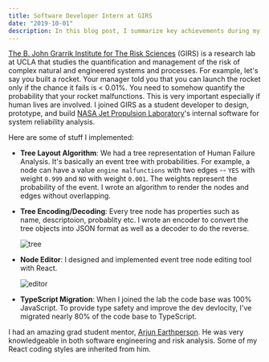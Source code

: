 ```yaml
---
title: Software Developer Intern at GIRS
date: "2019-10-01"
description: In this blog post, I summarize key achievements during my time at The B. John Grarrik Institute for The Risk Sciences as a Software Developer intern.
---
```


[The B. John Grarrik Institute for The Risk Sciences](https://www.risksciences.ucla.edu/) (GIRS) is a research lab at UCLA that studies the quantification and management of the risk of complex natural and engineered systems and processes. For example, let's say you built a rocket. Your manager told you that you can launch the rocket only if the chance it fails is < 0.01%. You need to somehow quantify the probability that your rocket malfunctions. This is very important especially if human lives are involved. I joined GIRS as a student developer to design, prototype, and build [NASA Jet Propulsion Laboratory](https://www.jpl.nasa.gov/)'s internal software for system reliability analysis.

Here are some of stuff I implemented:

- **Tree Layout Algorithm**: We had a tree representation of Human Failure Analysis. It's basically an event tree with probabilities. For example, a node can have a value `engine malfunctions` with two edges -- `YES` with weight `0.999` and `NO` with weight `0.001`. The weights represent the probability of the event. I wrote an algorithm to render the nodes and edges without overlapping.
- **Tree Encoding/Decoding**: Every tree node has properties such as name, descriptoion, probablity etc. I wrote an encoder to convert the tree objects into JSON format as well as a decoder to do the reverse.

  ![tree](/risksciences-tree.png)

- **Node Editor**: I designed and implemented event tree node editing tool with React.

  ![editor](/risksciences-editor.png)

- **TypeScript Migration**: When I joined the lab the code base was 100% JavaScript. To provide type safety and improve the dev devlocity, I've migrated nearly 80% of the code base to TypeScript.

I had an amazing grad student mentor, [Arjun Earthperson](https://www.linkedin.com/in/arjun372/). He was very knowledgeable in both software engineering and risk analysis. Some of my React coding styles are inherited from him.
